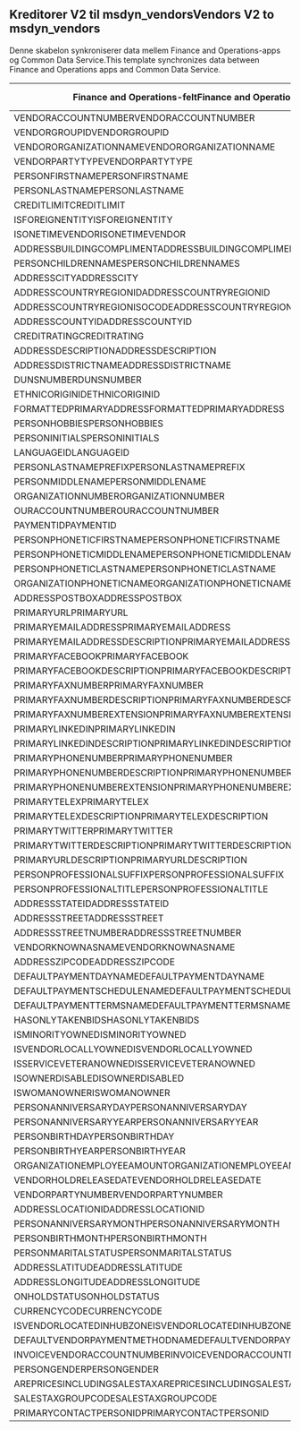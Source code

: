 ## <a name="vendors-v2-to-msdyn_vendors"></a><span data-ttu-id="2e0df-101">Kreditorer V2 til msdyn_vendors</span><span class="sxs-lookup"><span data-stu-id="2e0df-101">Vendors V2 to msdyn_vendors</span></span>

<span data-ttu-id="2e0df-102">Denne skabelon synkroniserer data mellem Finance and Operations-apps og Common Data Service.</span><span class="sxs-lookup"><span data-stu-id="2e0df-102">This template synchronizes data between Finance and Operations apps and Common Data Service.</span></span>

<span data-ttu-id="2e0df-103">Finance and Operations-felt</span><span class="sxs-lookup"><span data-stu-id="2e0df-103">Finance and Operations field</span></span> | <span data-ttu-id="2e0df-104">Tilknytningstype</span><span class="sxs-lookup"><span data-stu-id="2e0df-104">Map type</span></span> | <span data-ttu-id="2e0df-105">Andet Dynamics 365-felt</span><span class="sxs-lookup"><span data-stu-id="2e0df-105">Other Dynamics 365 field</span></span> | <span data-ttu-id="2e0df-106">Standardværdi</span><span class="sxs-lookup"><span data-stu-id="2e0df-106">Default value</span></span>
---|---|---|---
<span data-ttu-id="2e0df-107">VENDORACCOUNTNUMBER</span><span class="sxs-lookup"><span data-stu-id="2e0df-107">VENDORACCOUNTNUMBER</span></span> | = | <span data-ttu-id="2e0df-108">msdyn_vendoraccountnumber</span><span class="sxs-lookup"><span data-stu-id="2e0df-108">msdyn_vendoraccountnumber</span></span> | 
<span data-ttu-id="2e0df-109">VENDORGROUPID</span><span class="sxs-lookup"><span data-stu-id="2e0df-109">VENDORGROUPID</span></span> | = | <span data-ttu-id="2e0df-110">msdyn_vendorgroupid.msdyn_vendorgroup</span><span class="sxs-lookup"><span data-stu-id="2e0df-110">msdyn_vendorgroupid.msdyn_vendorgroup</span></span> | 
<span data-ttu-id="2e0df-111">VENDORORGANIZATIONNAME</span><span class="sxs-lookup"><span data-stu-id="2e0df-111">VENDORORGANIZATIONNAME</span></span> | = | <span data-ttu-id="2e0df-112">msdyn_name</span><span class="sxs-lookup"><span data-stu-id="2e0df-112">msdyn_name</span></span> | 
<span data-ttu-id="2e0df-113">VENDORPARTYTYPE</span><span class="sxs-lookup"><span data-stu-id="2e0df-113">VENDORPARTYTYPE</span></span> | >< | <span data-ttu-id="2e0df-114">msdyn_isperson</span><span class="sxs-lookup"><span data-stu-id="2e0df-114">msdyn_isperson</span></span> | 
<span data-ttu-id="2e0df-115">PERSONFIRSTNAME</span><span class="sxs-lookup"><span data-stu-id="2e0df-115">PERSONFIRSTNAME</span></span> | = | <span data-ttu-id="2e0df-116">msdyn_firstname</span><span class="sxs-lookup"><span data-stu-id="2e0df-116">msdyn_firstname</span></span> | 
<span data-ttu-id="2e0df-117">PERSONLASTNAME</span><span class="sxs-lookup"><span data-stu-id="2e0df-117">PERSONLASTNAME</span></span> | = | <span data-ttu-id="2e0df-118">msdyn_lastname</span><span class="sxs-lookup"><span data-stu-id="2e0df-118">msdyn_lastname</span></span> | 
<span data-ttu-id="2e0df-119">CREDITLIMIT</span><span class="sxs-lookup"><span data-stu-id="2e0df-119">CREDITLIMIT</span></span> | = | <span data-ttu-id="2e0df-120">msdyn_vendorcreditlimit</span><span class="sxs-lookup"><span data-stu-id="2e0df-120">msdyn_vendorcreditlimit</span></span> | 
<span data-ttu-id="2e0df-121">ISFOREIGNENTITY</span><span class="sxs-lookup"><span data-stu-id="2e0df-121">ISFOREIGNENTITY</span></span> | >< | <span data-ttu-id="2e0df-122">msdyn_isforeignentity</span><span class="sxs-lookup"><span data-stu-id="2e0df-122">msdyn_isforeignentity</span></span> | 
<span data-ttu-id="2e0df-123">ISONETIMEVENDOR</span><span class="sxs-lookup"><span data-stu-id="2e0df-123">ISONETIMEVENDOR</span></span> | >< | <span data-ttu-id="2e0df-124">msdyn_isonetimevendor</span><span class="sxs-lookup"><span data-stu-id="2e0df-124">msdyn_isonetimevendor</span></span> | 
<span data-ttu-id="2e0df-125">ADDRESSBUILDINGCOMPLIMENT</span><span class="sxs-lookup"><span data-stu-id="2e0df-125">ADDRESSBUILDINGCOMPLIMENT</span></span> | = | <span data-ttu-id="2e0df-126">msdyn_addressbuildingcompliment</span><span class="sxs-lookup"><span data-stu-id="2e0df-126">msdyn_addressbuildingcompliment</span></span> | 
<span data-ttu-id="2e0df-127">PERSONCHILDRENNAMES</span><span class="sxs-lookup"><span data-stu-id="2e0df-127">PERSONCHILDRENNAMES</span></span> | = | <span data-ttu-id="2e0df-128">msdyn_childrennames</span><span class="sxs-lookup"><span data-stu-id="2e0df-128">msdyn_childrennames</span></span> | 
<span data-ttu-id="2e0df-129">ADDRESSCITY</span><span class="sxs-lookup"><span data-stu-id="2e0df-129">ADDRESSCITY</span></span> | = | <span data-ttu-id="2e0df-130">msdyn_addresscity</span><span class="sxs-lookup"><span data-stu-id="2e0df-130">msdyn_addresscity</span></span> | 
<span data-ttu-id="2e0df-131">ADDRESSCOUNTRYREGIONID</span><span class="sxs-lookup"><span data-stu-id="2e0df-131">ADDRESSCOUNTRYREGIONID</span></span> | = | <span data-ttu-id="2e0df-132">msdyn_addresscountryregionid</span><span class="sxs-lookup"><span data-stu-id="2e0df-132">msdyn_addresscountryregionid</span></span> | 
<span data-ttu-id="2e0df-133">ADDRESSCOUNTRYREGIONISOCODE</span><span class="sxs-lookup"><span data-stu-id="2e0df-133">ADDRESSCOUNTRYREGIONISOCODE</span></span> | = | <span data-ttu-id="2e0df-134">msdyn_addresscountryregionisocode</span><span class="sxs-lookup"><span data-stu-id="2e0df-134">msdyn_addresscountryregionisocode</span></span> | 
<span data-ttu-id="2e0df-135">ADDRESSCOUNTYID</span><span class="sxs-lookup"><span data-stu-id="2e0df-135">ADDRESSCOUNTYID</span></span> | = | <span data-ttu-id="2e0df-136">msdyn_addresscountyid</span><span class="sxs-lookup"><span data-stu-id="2e0df-136">msdyn_addresscountyid</span></span> | 
<span data-ttu-id="2e0df-137">CREDITRATING</span><span class="sxs-lookup"><span data-stu-id="2e0df-137">CREDITRATING</span></span> | = | <span data-ttu-id="2e0df-138">msdyn_creditrating</span><span class="sxs-lookup"><span data-stu-id="2e0df-138">msdyn_creditrating</span></span> | 
<span data-ttu-id="2e0df-139">ADDRESSDESCRIPTION</span><span class="sxs-lookup"><span data-stu-id="2e0df-139">ADDRESSDESCRIPTION</span></span> | = | <span data-ttu-id="2e0df-140">msdyn_addressdescription</span><span class="sxs-lookup"><span data-stu-id="2e0df-140">msdyn_addressdescription</span></span> | 
<span data-ttu-id="2e0df-141">ADDRESSDISTRICTNAME</span><span class="sxs-lookup"><span data-stu-id="2e0df-141">ADDRESSDISTRICTNAME</span></span> | = | <span data-ttu-id="2e0df-142">msdyn_addressdistrictname</span><span class="sxs-lookup"><span data-stu-id="2e0df-142">msdyn_addressdistrictname</span></span> | 
<span data-ttu-id="2e0df-143">DUNSNUMBER</span><span class="sxs-lookup"><span data-stu-id="2e0df-143">DUNSNUMBER</span></span> | = | <span data-ttu-id="2e0df-144">msdyn_dunsnumber</span><span class="sxs-lookup"><span data-stu-id="2e0df-144">msdyn_dunsnumber</span></span> | 
<span data-ttu-id="2e0df-145">ETHNICORIGINID</span><span class="sxs-lookup"><span data-stu-id="2e0df-145">ETHNICORIGINID</span></span> | = | <span data-ttu-id="2e0df-146">msdyn_ethnicorigin</span><span class="sxs-lookup"><span data-stu-id="2e0df-146">msdyn_ethnicorigin</span></span> | 
<span data-ttu-id="2e0df-147">FORMATTEDPRIMARYADDRESS</span><span class="sxs-lookup"><span data-stu-id="2e0df-147">FORMATTEDPRIMARYADDRESS</span></span> | = | <span data-ttu-id="2e0df-148">msdyn_formattedprimaryaddress</span><span class="sxs-lookup"><span data-stu-id="2e0df-148">msdyn_formattedprimaryaddress</span></span> | 
<span data-ttu-id="2e0df-149">PERSONHOBBIES</span><span class="sxs-lookup"><span data-stu-id="2e0df-149">PERSONHOBBIES</span></span> | = | <span data-ttu-id="2e0df-150">msdyn_hobbies</span><span class="sxs-lookup"><span data-stu-id="2e0df-150">msdyn_hobbies</span></span> | 
<span data-ttu-id="2e0df-151">PERSONINITIALS</span><span class="sxs-lookup"><span data-stu-id="2e0df-151">PERSONINITIALS</span></span> | = | <span data-ttu-id="2e0df-152">msdyn_initials</span><span class="sxs-lookup"><span data-stu-id="2e0df-152">msdyn_initials</span></span> | 
<span data-ttu-id="2e0df-153">LANGUAGEID</span><span class="sxs-lookup"><span data-stu-id="2e0df-153">LANGUAGEID</span></span> | >< | <span data-ttu-id="2e0df-154">msdyn_language</span><span class="sxs-lookup"><span data-stu-id="2e0df-154">msdyn_language</span></span> | 
<span data-ttu-id="2e0df-155">PERSONLASTNAMEPREFIX</span><span class="sxs-lookup"><span data-stu-id="2e0df-155">PERSONLASTNAMEPREFIX</span></span> | = | <span data-ttu-id="2e0df-156">msdyn_lastnameprefix</span><span class="sxs-lookup"><span data-stu-id="2e0df-156">msdyn_lastnameprefix</span></span> | 
<span data-ttu-id="2e0df-157">PERSONMIDDLENAME</span><span class="sxs-lookup"><span data-stu-id="2e0df-157">PERSONMIDDLENAME</span></span> | = | <span data-ttu-id="2e0df-158">msdyn_middlename</span><span class="sxs-lookup"><span data-stu-id="2e0df-158">msdyn_middlename</span></span> | 
<span data-ttu-id="2e0df-159">ORGANIZATIONNUMBER</span><span class="sxs-lookup"><span data-stu-id="2e0df-159">ORGANIZATIONNUMBER</span></span> | = | <span data-ttu-id="2e0df-160">msdyn_organizationnumber</span><span class="sxs-lookup"><span data-stu-id="2e0df-160">msdyn_organizationnumber</span></span> | 
<span data-ttu-id="2e0df-161">OURACCOUNTNUMBER</span><span class="sxs-lookup"><span data-stu-id="2e0df-161">OURACCOUNTNUMBER</span></span> | = | <span data-ttu-id="2e0df-162">msdyn_ourvendoraccountnumber</span><span class="sxs-lookup"><span data-stu-id="2e0df-162">msdyn_ourvendoraccountnumber</span></span> | 
<span data-ttu-id="2e0df-163">PAYMENTID</span><span class="sxs-lookup"><span data-stu-id="2e0df-163">PAYMENTID</span></span> | = | <span data-ttu-id="2e0df-164">msdyn_paymentid</span><span class="sxs-lookup"><span data-stu-id="2e0df-164">msdyn_paymentid</span></span> | 
<span data-ttu-id="2e0df-165">PERSONPHONETICFIRSTNAME</span><span class="sxs-lookup"><span data-stu-id="2e0df-165">PERSONPHONETICFIRSTNAME</span></span> | = | <span data-ttu-id="2e0df-166">msdyn_phoneticfirstname</span><span class="sxs-lookup"><span data-stu-id="2e0df-166">msdyn_phoneticfirstname</span></span> | 
<span data-ttu-id="2e0df-167">PERSONPHONETICMIDDLENAME</span><span class="sxs-lookup"><span data-stu-id="2e0df-167">PERSONPHONETICMIDDLENAME</span></span> | = | <span data-ttu-id="2e0df-168">msdyn_phoneticmiddlename</span><span class="sxs-lookup"><span data-stu-id="2e0df-168">msdyn_phoneticmiddlename</span></span> | 
<span data-ttu-id="2e0df-169">PERSONPHONETICLASTNAME</span><span class="sxs-lookup"><span data-stu-id="2e0df-169">PERSONPHONETICLASTNAME</span></span> | = | <span data-ttu-id="2e0df-170">msdyn_phoneticlastname</span><span class="sxs-lookup"><span data-stu-id="2e0df-170">msdyn_phoneticlastname</span></span> | 
<span data-ttu-id="2e0df-171">ORGANIZATIONPHONETICNAME</span><span class="sxs-lookup"><span data-stu-id="2e0df-171">ORGANIZATIONPHONETICNAME</span></span> | = | <span data-ttu-id="2e0df-172">msdyn_organizationphoneticname</span><span class="sxs-lookup"><span data-stu-id="2e0df-172">msdyn_organizationphoneticname</span></span> | 
<span data-ttu-id="2e0df-173">ADDRESSPOSTBOX</span><span class="sxs-lookup"><span data-stu-id="2e0df-173">ADDRESSPOSTBOX</span></span> | = | <span data-ttu-id="2e0df-174">msdyn_addresspostbox</span><span class="sxs-lookup"><span data-stu-id="2e0df-174">msdyn_addresspostbox</span></span> | 
<span data-ttu-id="2e0df-175">PRIMARYURL</span><span class="sxs-lookup"><span data-stu-id="2e0df-175">PRIMARYURL</span></span> | = | <span data-ttu-id="2e0df-176">msdyn_primarycontacturl</span><span class="sxs-lookup"><span data-stu-id="2e0df-176">msdyn_primarycontacturl</span></span> | 
<span data-ttu-id="2e0df-177">PRIMARYEMAILADDRESS</span><span class="sxs-lookup"><span data-stu-id="2e0df-177">PRIMARYEMAILADDRESS</span></span> | = | <span data-ttu-id="2e0df-178">msdyn_primaryemailaddress</span><span class="sxs-lookup"><span data-stu-id="2e0df-178">msdyn_primaryemailaddress</span></span> | 
<span data-ttu-id="2e0df-179">PRIMARYEMAILADDRESSDESCRIPTION</span><span class="sxs-lookup"><span data-stu-id="2e0df-179">PRIMARYEMAILADDRESSDESCRIPTION</span></span> | = | <span data-ttu-id="2e0df-180">msdyn_primaryemailaddressdescription</span><span class="sxs-lookup"><span data-stu-id="2e0df-180">msdyn_primaryemailaddressdescription</span></span> | 
<span data-ttu-id="2e0df-181">PRIMARYFACEBOOK</span><span class="sxs-lookup"><span data-stu-id="2e0df-181">PRIMARYFACEBOOK</span></span> | = | <span data-ttu-id="2e0df-182">msdyn_primaryfacebook</span><span class="sxs-lookup"><span data-stu-id="2e0df-182">msdyn_primaryfacebook</span></span> | 
<span data-ttu-id="2e0df-183">PRIMARYFACEBOOKDESCRIPTION</span><span class="sxs-lookup"><span data-stu-id="2e0df-183">PRIMARYFACEBOOKDESCRIPTION</span></span> | = | <span data-ttu-id="2e0df-184">msdyn_primaryfacebookdescription</span><span class="sxs-lookup"><span data-stu-id="2e0df-184">msdyn_primaryfacebookdescription</span></span> | 
<span data-ttu-id="2e0df-185">PRIMARYFAXNUMBER</span><span class="sxs-lookup"><span data-stu-id="2e0df-185">PRIMARYFAXNUMBER</span></span> | = | <span data-ttu-id="2e0df-186">msdyn_primaryfaxnumber</span><span class="sxs-lookup"><span data-stu-id="2e0df-186">msdyn_primaryfaxnumber</span></span> | 
<span data-ttu-id="2e0df-187">PRIMARYFAXNUMBERDESCRIPTION</span><span class="sxs-lookup"><span data-stu-id="2e0df-187">PRIMARYFAXNUMBERDESCRIPTION</span></span> | = | <span data-ttu-id="2e0df-188">msdyn_primaryfaxnumberdescription</span><span class="sxs-lookup"><span data-stu-id="2e0df-188">msdyn_primaryfaxnumberdescription</span></span> | 
<span data-ttu-id="2e0df-189">PRIMARYFAXNUMBEREXTENSION</span><span class="sxs-lookup"><span data-stu-id="2e0df-189">PRIMARYFAXNUMBEREXTENSION</span></span> | = | <span data-ttu-id="2e0df-190">msdyn_primaryfaxnumberextension</span><span class="sxs-lookup"><span data-stu-id="2e0df-190">msdyn_primaryfaxnumberextension</span></span> | 
<span data-ttu-id="2e0df-191">PRIMARYLINKEDIN</span><span class="sxs-lookup"><span data-stu-id="2e0df-191">PRIMARYLINKEDIN</span></span> | = | <span data-ttu-id="2e0df-192">msdyn_primarylinkedin</span><span class="sxs-lookup"><span data-stu-id="2e0df-192">msdyn_primarylinkedin</span></span> | 
<span data-ttu-id="2e0df-193">PRIMARYLINKEDINDESCRIPTION</span><span class="sxs-lookup"><span data-stu-id="2e0df-193">PRIMARYLINKEDINDESCRIPTION</span></span> | = | <span data-ttu-id="2e0df-194">msdyn_primarylinkedindescription</span><span class="sxs-lookup"><span data-stu-id="2e0df-194">msdyn_primarylinkedindescription</span></span> | 
<span data-ttu-id="2e0df-195">PRIMARYPHONENUMBER</span><span class="sxs-lookup"><span data-stu-id="2e0df-195">PRIMARYPHONENUMBER</span></span> | = | <span data-ttu-id="2e0df-196">msdyn_pimaryphonenumber</span><span class="sxs-lookup"><span data-stu-id="2e0df-196">msdyn_pimaryphonenumber</span></span> | 
<span data-ttu-id="2e0df-197">PRIMARYPHONENUMBERDESCRIPTION</span><span class="sxs-lookup"><span data-stu-id="2e0df-197">PRIMARYPHONENUMBERDESCRIPTION</span></span> | = | <span data-ttu-id="2e0df-198">msdyn_primaryphonenumberdescription</span><span class="sxs-lookup"><span data-stu-id="2e0df-198">msdyn_primaryphonenumberdescription</span></span> | 
<span data-ttu-id="2e0df-199">PRIMARYPHONENUMBEREXTENSION</span><span class="sxs-lookup"><span data-stu-id="2e0df-199">PRIMARYPHONENUMBEREXTENSION</span></span> | = | <span data-ttu-id="2e0df-200">msdyn_primaryphonenumberextension</span><span class="sxs-lookup"><span data-stu-id="2e0df-200">msdyn_primaryphonenumberextension</span></span> | 
<span data-ttu-id="2e0df-201">PRIMARYTELEX</span><span class="sxs-lookup"><span data-stu-id="2e0df-201">PRIMARYTELEX</span></span> | = | <span data-ttu-id="2e0df-202">msdyn_primarytelex</span><span class="sxs-lookup"><span data-stu-id="2e0df-202">msdyn_primarytelex</span></span> | 
<span data-ttu-id="2e0df-203">PRIMARYTELEXDESCRIPTION</span><span class="sxs-lookup"><span data-stu-id="2e0df-203">PRIMARYTELEXDESCRIPTION</span></span> | = | <span data-ttu-id="2e0df-204">msdyn_primarytelexdescription</span><span class="sxs-lookup"><span data-stu-id="2e0df-204">msdyn_primarytelexdescription</span></span> | 
<span data-ttu-id="2e0df-205">PRIMARYTWITTER</span><span class="sxs-lookup"><span data-stu-id="2e0df-205">PRIMARYTWITTER</span></span> | = | <span data-ttu-id="2e0df-206">msdyn_primarytwitter</span><span class="sxs-lookup"><span data-stu-id="2e0df-206">msdyn_primarytwitter</span></span> | 
<span data-ttu-id="2e0df-207">PRIMARYTWITTERDESCRIPTION</span><span class="sxs-lookup"><span data-stu-id="2e0df-207">PRIMARYTWITTERDESCRIPTION</span></span> | = | <span data-ttu-id="2e0df-208">msdyn_primarytwitterdescription</span><span class="sxs-lookup"><span data-stu-id="2e0df-208">msdyn_primarytwitterdescription</span></span> | 
<span data-ttu-id="2e0df-209">PRIMARYURLDESCRIPTION</span><span class="sxs-lookup"><span data-stu-id="2e0df-209">PRIMARYURLDESCRIPTION</span></span> | = | <span data-ttu-id="2e0df-210">msdyn_primaryurldescription</span><span class="sxs-lookup"><span data-stu-id="2e0df-210">msdyn_primaryurldescription</span></span> | 
<span data-ttu-id="2e0df-211">PERSONPROFESSIONALSUFFIX</span><span class="sxs-lookup"><span data-stu-id="2e0df-211">PERSONPROFESSIONALSUFFIX</span></span> | = | <span data-ttu-id="2e0df-212">msdyn_professionalsuffix</span><span class="sxs-lookup"><span data-stu-id="2e0df-212">msdyn_professionalsuffix</span></span> | 
<span data-ttu-id="2e0df-213">PERSONPROFESSIONALTITLE</span><span class="sxs-lookup"><span data-stu-id="2e0df-213">PERSONPROFESSIONALTITLE</span></span> | = | <span data-ttu-id="2e0df-214">msdyn_professionatitle</span><span class="sxs-lookup"><span data-stu-id="2e0df-214">msdyn_professionatitle</span></span> | 
<span data-ttu-id="2e0df-215">ADDRESSSTATEID</span><span class="sxs-lookup"><span data-stu-id="2e0df-215">ADDRESSSTATEID</span></span> | = | <span data-ttu-id="2e0df-216">msdyn_addressstateid</span><span class="sxs-lookup"><span data-stu-id="2e0df-216">msdyn_addressstateid</span></span> | 
<span data-ttu-id="2e0df-217">ADDRESSSTREET</span><span class="sxs-lookup"><span data-stu-id="2e0df-217">ADDRESSSTREET</span></span> | = | <span data-ttu-id="2e0df-218">msdyn_addressstreet</span><span class="sxs-lookup"><span data-stu-id="2e0df-218">msdyn_addressstreet</span></span> | 
<span data-ttu-id="2e0df-219">ADDRESSSTREETNUMBER</span><span class="sxs-lookup"><span data-stu-id="2e0df-219">ADDRESSSTREETNUMBER</span></span> | = | <span data-ttu-id="2e0df-220">msdyn_addressstreetnumber</span><span class="sxs-lookup"><span data-stu-id="2e0df-220">msdyn_addressstreetnumber</span></span> | 
<span data-ttu-id="2e0df-221">VENDORKNOWNASNAME</span><span class="sxs-lookup"><span data-stu-id="2e0df-221">VENDORKNOWNASNAME</span></span> | = | <span data-ttu-id="2e0df-222">msdyn_vendorknownasname</span><span class="sxs-lookup"><span data-stu-id="2e0df-222">msdyn_vendorknownasname</span></span> | 
<span data-ttu-id="2e0df-223">ADDRESSZIPCODE</span><span class="sxs-lookup"><span data-stu-id="2e0df-223">ADDRESSZIPCODE</span></span> | = | <span data-ttu-id="2e0df-224">msdyn_addresszipcode</span><span class="sxs-lookup"><span data-stu-id="2e0df-224">msdyn_addresszipcode</span></span> | 
<span data-ttu-id="2e0df-225">DEFAULTPAYMENTDAYNAME</span><span class="sxs-lookup"><span data-stu-id="2e0df-225">DEFAULTPAYMENTDAYNAME</span></span> | = | <span data-ttu-id="2e0df-226">msdyn_defaultpaymentdayname.msdyn_name</span><span class="sxs-lookup"><span data-stu-id="2e0df-226">msdyn_defaultpaymentdayname.msdyn_name</span></span> | 
<span data-ttu-id="2e0df-227">DEFAULTPAYMENTSCHEDULENAME</span><span class="sxs-lookup"><span data-stu-id="2e0df-227">DEFAULTPAYMENTSCHEDULENAME</span></span> | = | <span data-ttu-id="2e0df-228">msdyn_paymentschedule.msdyn_name</span><span class="sxs-lookup"><span data-stu-id="2e0df-228">msdyn_paymentschedule.msdyn_name</span></span> | 
<span data-ttu-id="2e0df-229">DEFAULTPAYMENTTERMSNAME</span><span class="sxs-lookup"><span data-stu-id="2e0df-229">DEFAULTPAYMENTTERMSNAME</span></span> | = | <span data-ttu-id="2e0df-230">msdyn_paymentterms.msdyn_name</span><span class="sxs-lookup"><span data-stu-id="2e0df-230">msdyn_paymentterms.msdyn_name</span></span> | 
<span data-ttu-id="2e0df-231">HASONLYTAKENBIDS</span><span class="sxs-lookup"><span data-stu-id="2e0df-231">HASONLYTAKENBIDS</span></span> | >< | <span data-ttu-id="2e0df-232">msdyn_hasonlytakenbids</span><span class="sxs-lookup"><span data-stu-id="2e0df-232">msdyn_hasonlytakenbids</span></span> | 
<span data-ttu-id="2e0df-233">ISMINORITYOWNED</span><span class="sxs-lookup"><span data-stu-id="2e0df-233">ISMINORITYOWNED</span></span> | >< | <span data-ttu-id="2e0df-234">msdyn_isminorityowned</span><span class="sxs-lookup"><span data-stu-id="2e0df-234">msdyn_isminorityowned</span></span> | 
<span data-ttu-id="2e0df-235">ISVENDORLOCALLYOWNED</span><span class="sxs-lookup"><span data-stu-id="2e0df-235">ISVENDORLOCALLYOWNED</span></span> | >< | <span data-ttu-id="2e0df-236">msdyn_isvendorlocallyowned</span><span class="sxs-lookup"><span data-stu-id="2e0df-236">msdyn_isvendorlocallyowned</span></span> | 
<span data-ttu-id="2e0df-237">ISSERVICEVETERANOWNED</span><span class="sxs-lookup"><span data-stu-id="2e0df-237">ISSERVICEVETERANOWNED</span></span> | >< | <span data-ttu-id="2e0df-238">msdyn_isserviceveteranowned</span><span class="sxs-lookup"><span data-stu-id="2e0df-238">msdyn_isserviceveteranowned</span></span> | 
<span data-ttu-id="2e0df-239">ISOWNERDISABLED</span><span class="sxs-lookup"><span data-stu-id="2e0df-239">ISOWNERDISABLED</span></span> | >< | <span data-ttu-id="2e0df-240">msdyn_ownerisdisabled</span><span class="sxs-lookup"><span data-stu-id="2e0df-240">msdyn_ownerisdisabled</span></span> | 
<span data-ttu-id="2e0df-241">ISWOMANOWNER</span><span class="sxs-lookup"><span data-stu-id="2e0df-241">ISWOMANOWNER</span></span> | >< | <span data-ttu-id="2e0df-242">msdyn_womanowner</span><span class="sxs-lookup"><span data-stu-id="2e0df-242">msdyn_womanowner</span></span> | 
<span data-ttu-id="2e0df-243">PERSONANNIVERSARYDAY</span><span class="sxs-lookup"><span data-stu-id="2e0df-243">PERSONANNIVERSARYDAY</span></span> | = | <span data-ttu-id="2e0df-244">msdyn_personanniversaryday</span><span class="sxs-lookup"><span data-stu-id="2e0df-244">msdyn_personanniversaryday</span></span> | 
<span data-ttu-id="2e0df-245">PERSONANNIVERSARYYEAR</span><span class="sxs-lookup"><span data-stu-id="2e0df-245">PERSONANNIVERSARYYEAR</span></span> | = | <span data-ttu-id="2e0df-246">msdyn_anniversaryyear</span><span class="sxs-lookup"><span data-stu-id="2e0df-246">msdyn_anniversaryyear</span></span> | 
<span data-ttu-id="2e0df-247">PERSONBIRTHDAY</span><span class="sxs-lookup"><span data-stu-id="2e0df-247">PERSONBIRTHDAY</span></span> | = | <span data-ttu-id="2e0df-248">msdyn_birthday</span><span class="sxs-lookup"><span data-stu-id="2e0df-248">msdyn_birthday</span></span> | 
<span data-ttu-id="2e0df-249">PERSONBIRTHYEAR</span><span class="sxs-lookup"><span data-stu-id="2e0df-249">PERSONBIRTHYEAR</span></span> | = | <span data-ttu-id="2e0df-250">msdyn_birthyear</span><span class="sxs-lookup"><span data-stu-id="2e0df-250">msdyn_birthyear</span></span> | 
<span data-ttu-id="2e0df-251">ORGANIZATIONEMPLOYEEAMOUNT</span><span class="sxs-lookup"><span data-stu-id="2e0df-251">ORGANIZATIONEMPLOYEEAMOUNT</span></span> | = | <span data-ttu-id="2e0df-252">msdyn_numberofemployees</span><span class="sxs-lookup"><span data-stu-id="2e0df-252">msdyn_numberofemployees</span></span> | 
<span data-ttu-id="2e0df-253">VENDORHOLDRELEASEDATE</span><span class="sxs-lookup"><span data-stu-id="2e0df-253">VENDORHOLDRELEASEDATE</span></span> | = | <span data-ttu-id="2e0df-254">msdyn_vendoronholdreleasedate</span><span class="sxs-lookup"><span data-stu-id="2e0df-254">msdyn_vendoronholdreleasedate</span></span> | 
<span data-ttu-id="2e0df-255">VENDORPARTYNUMBER</span><span class="sxs-lookup"><span data-stu-id="2e0df-255">VENDORPARTYNUMBER</span></span> | = | <span data-ttu-id="2e0df-256">msdyn_vendorpartynumber</span><span class="sxs-lookup"><span data-stu-id="2e0df-256">msdyn_vendorpartynumber</span></span> | 
<span data-ttu-id="2e0df-257">ADDRESSLOCATIONID</span><span class="sxs-lookup"><span data-stu-id="2e0df-257">ADDRESSLOCATIONID</span></span> | = | <span data-ttu-id="2e0df-258">msdyn_addresslocationid</span><span class="sxs-lookup"><span data-stu-id="2e0df-258">msdyn_addresslocationid</span></span> | 
<span data-ttu-id="2e0df-259">PERSONANNIVERSARYMONTH</span><span class="sxs-lookup"><span data-stu-id="2e0df-259">PERSONANNIVERSARYMONTH</span></span> | = | <span data-ttu-id="2e0df-260">msdyn_vendorpersonanniversarymonth</span><span class="sxs-lookup"><span data-stu-id="2e0df-260">msdyn_vendorpersonanniversarymonth</span></span> | 
<span data-ttu-id="2e0df-261">PERSONBIRTHMONTH</span><span class="sxs-lookup"><span data-stu-id="2e0df-261">PERSONBIRTHMONTH</span></span> | = | <span data-ttu-id="2e0df-262">msdyn_vendorpersonbirthmonth</span><span class="sxs-lookup"><span data-stu-id="2e0df-262">msdyn_vendorpersonbirthmonth</span></span> | 
<span data-ttu-id="2e0df-263">PERSONMARITALSTATUS</span><span class="sxs-lookup"><span data-stu-id="2e0df-263">PERSONMARITALSTATUS</span></span> | >< | <span data-ttu-id="2e0df-264">msdyn_maritalstatus</span><span class="sxs-lookup"><span data-stu-id="2e0df-264">msdyn_maritalstatus</span></span> | 
<span data-ttu-id="2e0df-265">ADDRESSLATITUDE</span><span class="sxs-lookup"><span data-stu-id="2e0df-265">ADDRESSLATITUDE</span></span> | >> | <span data-ttu-id="2e0df-266">msdyn_addresslatitude</span><span class="sxs-lookup"><span data-stu-id="2e0df-266">msdyn_addresslatitude</span></span> | 
<span data-ttu-id="2e0df-267">ADDRESSLONGITUDE</span><span class="sxs-lookup"><span data-stu-id="2e0df-267">ADDRESSLONGITUDE</span></span> | >> | <span data-ttu-id="2e0df-268">msdyn_addresslongitude</span><span class="sxs-lookup"><span data-stu-id="2e0df-268">msdyn_addresslongitude</span></span> | 
<span data-ttu-id="2e0df-269">ONHOLDSTATUS</span><span class="sxs-lookup"><span data-stu-id="2e0df-269">ONHOLDSTATUS</span></span> | >< | <span data-ttu-id="2e0df-270">msdyn_onholdstatus</span><span class="sxs-lookup"><span data-stu-id="2e0df-270">msdyn_onholdstatus</span></span> | 
<span data-ttu-id="2e0df-271">CURRENCYCODE</span><span class="sxs-lookup"><span data-stu-id="2e0df-271">CURRENCYCODE</span></span> | = | <span data-ttu-id="2e0df-272">msdyn_currencycode.isocurrencycode</span><span class="sxs-lookup"><span data-stu-id="2e0df-272">msdyn_currencycode.isocurrencycode</span></span> | 
<span data-ttu-id="2e0df-273">ISVENDORLOCATEDINHUBZONE</span><span class="sxs-lookup"><span data-stu-id="2e0df-273">ISVENDORLOCATEDINHUBZONE</span></span> | >< | <span data-ttu-id="2e0df-274">msdyn_isvendorlocatedinhubzone</span><span class="sxs-lookup"><span data-stu-id="2e0df-274">msdyn_isvendorlocatedinhubzone</span></span> | 
<span data-ttu-id="2e0df-275">DEFAULTVENDORPAYMENTMETHODNAME</span><span class="sxs-lookup"><span data-stu-id="2e0df-275">DEFAULTVENDORPAYMENTMETHODNAME</span></span> | = | <span data-ttu-id="2e0df-276">msdyn_vendorpaymentmethod.msdyn_name</span><span class="sxs-lookup"><span data-stu-id="2e0df-276">msdyn_vendorpaymentmethod.msdyn_name</span></span> | 
<span data-ttu-id="2e0df-277">INVOICEVENDORACCOUNTNUMBER</span><span class="sxs-lookup"><span data-stu-id="2e0df-277">INVOICEVENDORACCOUNTNUMBER</span></span> | = | <span data-ttu-id="2e0df-278">msdyn_invoicevendoraccountnumber.msdyn_vendoraccountnumber</span><span class="sxs-lookup"><span data-stu-id="2e0df-278">msdyn_invoicevendoraccountnumber.msdyn_vendoraccountnumber</span></span> | 
<span data-ttu-id="2e0df-279">PERSONGENDER</span><span class="sxs-lookup"><span data-stu-id="2e0df-279">PERSONGENDER</span></span> | >< | <span data-ttu-id="2e0df-280">msdyn_gender</span><span class="sxs-lookup"><span data-stu-id="2e0df-280">msdyn_gender</span></span> | 
<span data-ttu-id="2e0df-281">AREPRICESINCLUDINGSALESTAX</span><span class="sxs-lookup"><span data-stu-id="2e0df-281">AREPRICESINCLUDINGSALESTAX</span></span> | >< | <span data-ttu-id="2e0df-282">msdyn_priceincludessalestax</span><span class="sxs-lookup"><span data-stu-id="2e0df-282">msdyn_priceincludessalestax</span></span> | 
<span data-ttu-id="2e0df-283">SALESTAXGROUPCODE</span><span class="sxs-lookup"><span data-stu-id="2e0df-283">SALESTAXGROUPCODE</span></span> | = | <span data-ttu-id="2e0df-284">msdyn_taxgroup.msdyn_name</span><span class="sxs-lookup"><span data-stu-id="2e0df-284">msdyn_taxgroup.msdyn_name</span></span> | 
<span data-ttu-id="2e0df-285">PRIMARYCONTACTPERSONID</span><span class="sxs-lookup"><span data-stu-id="2e0df-285">PRIMARYCONTACTPERSONID</span></span> | = | <span data-ttu-id="2e0df-286">msdyn_vendorprimarycontactperson.msdyn_contactpersonid</span><span class="sxs-lookup"><span data-stu-id="2e0df-286">msdyn_vendorprimarycontactperson.msdyn_contactpersonid</span></span> | 
